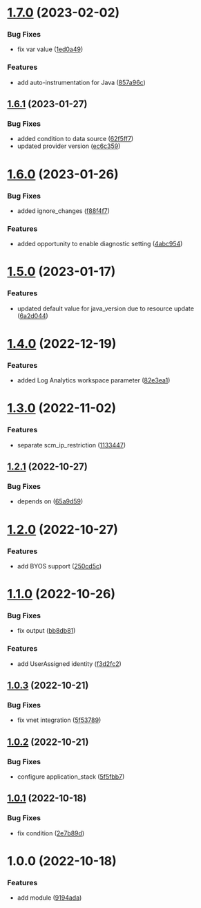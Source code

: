 # [1.7.0](https://github.com/data-platform-hq/terraform-azurerm-linux-web-app/compare/v1.6.1...v1.7.0) (2023-02-02)


### Bug Fixes

* fix var value ([1ed0a49](https://github.com/data-platform-hq/terraform-azurerm-linux-web-app/commit/1ed0a49c5563f702095123bd2a18e858eb4d0f51))


### Features

* add auto-instrumentation for Java ([857a96c](https://github.com/data-platform-hq/terraform-azurerm-linux-web-app/commit/857a96cb9a0f4d7b92488e002e9bfe938ec8626d))

## [1.6.1](https://github.com/data-platform-hq/terraform-azurerm-linux-web-app/compare/v1.6.0...v1.6.1) (2023-01-27)


### Bug Fixes

* added condition to data source ([62f5ff7](https://github.com/data-platform-hq/terraform-azurerm-linux-web-app/commit/62f5ff7e4ce83ec25c490899bbd1d12acb990f10))
* updated provider version ([ec6c359](https://github.com/data-platform-hq/terraform-azurerm-linux-web-app/commit/ec6c35912ad617d80f378d6f97e0e5a67f94e417))

# [1.6.0](https://github.com/data-platform-hq/terraform-azurerm-linux-web-app/compare/v1.5.0...v1.6.0) (2023-01-26)


### Bug Fixes

* added ignore_changes ([f88f4f7](https://github.com/data-platform-hq/terraform-azurerm-linux-web-app/commit/f88f4f770e0c9375a1a6e7a71eeb0fec7fae6d7f))


### Features

* added opportunity to enable diagnostic setting ([4abc954](https://github.com/data-platform-hq/terraform-azurerm-linux-web-app/commit/4abc954d4efcd42ec106ec0cd8b45036b83c9ef3))

# [1.5.0](https://github.com/data-platform-hq/terraform-azurerm-linux-web-app/compare/v1.4.0...v1.5.0) (2023-01-17)


### Features

* updated default value for java_version due to resource update ([6a2d044](https://github.com/data-platform-hq/terraform-azurerm-linux-web-app/commit/6a2d044ce46da8c91c7022de2204c0ddf46bb7dc))

# [1.4.0](https://github.com/data-platform-hq/terraform-azurerm-linux-web-app/compare/v1.3.0...v1.4.0) (2022-12-19)


### Features

* added Log Analytics workspace parameter ([82e3ea1](https://github.com/data-platform-hq/terraform-azurerm-linux-web-app/commit/82e3ea1b6e8fa59bd6edb16c6a582f08a806a9af))

# [1.3.0](https://github.com/data-platform-hq/terraform-azurerm-linux-web-app/compare/v1.2.1...v1.3.0) (2022-11-02)


### Features

* separate scm_ip_restriction ([1133447](https://github.com/data-platform-hq/terraform-azurerm-linux-web-app/commit/113344794cbe3038c46baafca64158421dd58166))

## [1.2.1](https://github.com/data-platform-hq/terraform-azurerm-linux-web-app/compare/v1.2.0...v1.2.1) (2022-10-27)


### Bug Fixes

* depends on ([65a9d59](https://github.com/data-platform-hq/terraform-azurerm-linux-web-app/commit/65a9d5989719475fbaaac1711434aad27002f805))

# [1.2.0](https://github.com/data-platform-hq/terraform-azurerm-linux-web-app/compare/v1.1.0...v1.2.0) (2022-10-27)


### Features

* add BYOS support ([250cd5c](https://github.com/data-platform-hq/terraform-azurerm-linux-web-app/commit/250cd5cd81cb4688ca83a6b70c7a6bb94365afd5))

# [1.1.0](https://github.com/data-platform-hq/terraform-azurerm-linux-web-app/compare/v1.0.3...v1.1.0) (2022-10-26)


### Bug Fixes

* fix output ([bb8db81](https://github.com/data-platform-hq/terraform-azurerm-linux-web-app/commit/bb8db8132771758abd957f842a561a383d92c385))


### Features

* add UserAssigned identity ([f3d2fc2](https://github.com/data-platform-hq/terraform-azurerm-linux-web-app/commit/f3d2fc242668696534bf4900a00db3e7036dc714))

## [1.0.3](https://github.com/data-platform-hq/terraform-azurerm-linux-web-app/compare/v1.0.2...v1.0.3) (2022-10-21)


### Bug Fixes

* fix vnet integration ([5f53789](https://github.com/data-platform-hq/terraform-azurerm-linux-web-app/commit/5f5378965daabb28dccd542fd375ba67be25a617))

## [1.0.2](https://github.com/data-platform-hq/terraform-azurerm-linux-web-app/compare/v1.0.1...v1.0.2) (2022-10-21)


### Bug Fixes

* configure application_stack ([5f5fbb7](https://github.com/data-platform-hq/terraform-azurerm-linux-web-app/commit/5f5fbb7b58e08664669d5471811bd127ed02fb62))

## [1.0.1](https://github.com/data-platform-hq/terraform-azurerm-linux-web-app/compare/v1.0.0...v1.0.1) (2022-10-18)


### Bug Fixes

* fix condition ([2e7b89d](https://github.com/data-platform-hq/terraform-azurerm-linux-web-app/commit/2e7b89da1771d8dee7fad603d6a6b257403a85d4))

# 1.0.0 (2022-10-18)


### Features

* add module ([9194ada](https://github.com/data-platform-hq/terraform-azurerm-linux-web-app/commit/9194ada64029433fdb30ec95b1f715d6c7903090))
